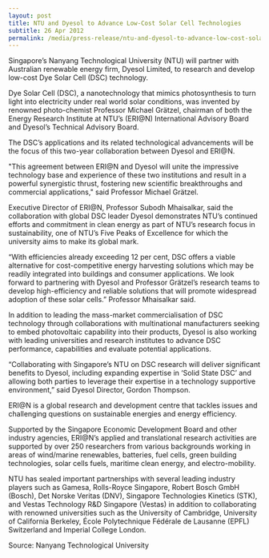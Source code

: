 ```yaml
---
layout: post
title: NTU and Dyesol to Advance Low-Cost Solar Cell Technologies
subtitle: 26 Apr 2012
permalink: /media/press-release/ntu-and-dyesol-to-advance-low-cost-solar-cell-technologies/
---
```

Singapore’s Nanyang Technological University (NTU) will partner with Australian renewable energy firm, Dyesol Limited, to research and develop low-cost Dye Solar Cell (DSC) technology.

Dye Solar Cell (DSC), a nanotechnology that mimics photosynthesis to turn light into electricity under real world solar conditions, was invented by renowned photo-chemist Professor Michael Grätzel, chairman of both the Energy Research Institute at NTU’s (ERI@N) International Advisory Board and Dyesol’s Technical Advisory Board.

The DSC’s applications and its related technological advancements will be the focus of this two-year collaboration between Dyesol and ERI@N.

"This agreement between ERI@N and Dyesol will unite the impressive technology base and experience of these two institutions and result in a powerful synergistic thrust, fostering new scientific breakthroughs and commercial applications," said Professor Michael Grätzel.

Executive Director of ERI@N, Professor Subodh Mhaisalkar, said the collaboration with global DSC leader Dyesol demonstrates NTU’s continued efforts and commitment in clean energy as part of NTU’s research focus in sustainability, one of NTU’s Five Peaks of Excellence for which the university aims to make its global mark.

“With efficiencies already exceeding 12 per cent, DSC offers a viable alternative for cost-competitive energy harvesting solutions which may be readily integrated into buildings and consumer applications. We look forward to partnering with Dyesol and Professor Grätzel’s research teams to develop high-efficiency and reliable solutions that will promote widespread adoption of these solar cells.” Professor Mhaisalkar said.

In addition to leading the mass-market commercialisation of DSC technology through collaborations with multinational manufacturers seeking to embed photovoltaic capability into their products, Dyesol is also working with leading universities and research institutes to advance DSC performance, capabilities and evaluate potential applications.

“Collaborating with Singapore’s NTU on DSC research will deliver significant benefits to Dyesol, including expanding expertise in ‘Solid State DSC’ and allowing both parties to leverage their expertise in a technology supportive environment,” said Dyesol Director, Gordon Thompson.

ERI@N is a global research and development centre that tackles issues and challenging questions on sustainable energies and energy efficiency.

Supported by the Singapore Economic Development Board and other industry agencies, ERI@N’s applied and translational research activities are supported by over 250 researchers from various backgrounds working in areas of wind/marine renewables, batteries, fuel cells, green building technologies, solar cells fuels, maritime clean energy, and electro-mobility.

NTU has sealed important partnerships with several leading industry players such as Gamesa, Rolls-Royce Singapore, Robert Bosch GmbH (Bosch), Det Norske Veritas (DNV), Singapore Technologies Kinetics (STK), and Vestas Technology R&D Singapore (Vestas) in addition to collaborating with renowned universities such as the University of Cambridge, University of California Berkeley, École Polytechnique Fédérale de Lausanne (EPFL) Switzerland and Imperial College London.

Source: Nanyang Technological University